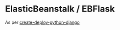 # ElasticBeanstalk / EBFlask

As per [create-deploy-python-django](https://docs.aws.amazon.com/elasticbeanstalk/latest/dg/create-deploy-python-django.html)
